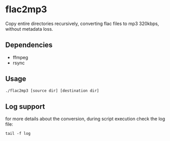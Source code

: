 # flac2mp3
Copy entire directories recursively, converting flac files to mp3 320kbps, without metadata loss.


## Dependencies
- ffmpeg
- rsync

## Usage
```bash
./flac2mp3 [source dir] [destination dir]
```

## Log support
for more details about the conversion, during script execution check the log file:
```
tail -f log
```

